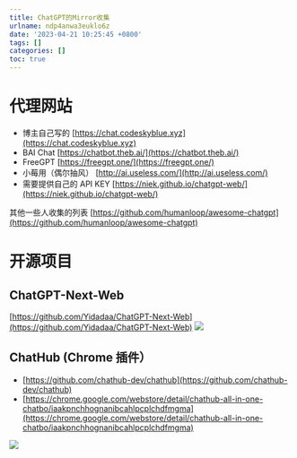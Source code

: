 ```yaml
---
title: ChatGPT的Mirror收集
urlname: ndp4anwa3euklo6z
date: '2023-04-21 10:25:45 +0800'
tags: []
categories: []
toc: true
---
```


# 代理网站

- 博主自己写的 [https://chat.codeskyblue.xyz](https://chat.codeskyblue.xyz)
- BAI Chat [https://chatbot.theb.ai/](https://chatbot.theb.ai/)
- FreeGPT [https://freegpt.one/](https://freegpt.one/)
- 小莓用（偶尔抽风） [http://ai.useless.com/](http://ai.useless.com/)
- 需要提供自己的 API KEY [https://niek.github.io/chatgpt-web/](https://niek.github.io/chatgpt-web/)

其他一些人收集的列表
[https://github.com/humanloop/awesome-chatgpt](https://github.com/humanloop/awesome-chatgpt)

# 开源项目

## ChatGPT-Next-Web

[https://github.com/Yidadaa/ChatGPT-Next-Web](https://github.com/Yidadaa/ChatGPT-Next-Web)
![](/images/yuque/FjTj9zGBsZV9d9G3tFkiuHfTWkXK.png)

## ChatHub (Chrome 插件）

- [https://github.com/chathub-dev/chathub](https://github.com/chathub-dev/chathub)
- [https://chrome.google.com/webstore/detail/chathub-all-in-one-chatbo/iaakpnchhognanibcahlpcplchdfmgma](https://chrome.google.com/webstore/detail/chathub-all-in-one-chatbo/iaakpnchhognanibcahlpcplchdfmgma)

![](/images/yuque/FmHtv2qaSQBGt3g1gkfrD_B683LL.png)
